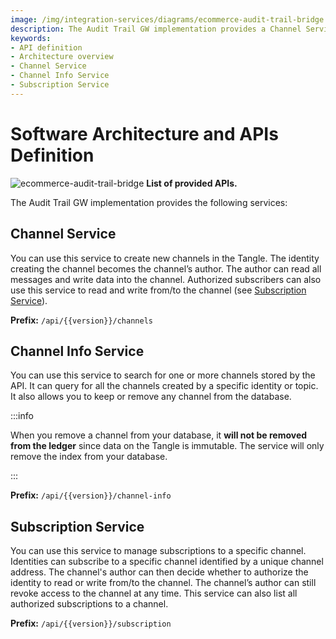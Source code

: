 ```yaml
---
image: /img/integration-services/diagrams/ecommerce-audit-trail-bridge.jpeg
description: The Audit Trail GW implementation provides a Channel Service, a Channel Info Service, and a Subscription Service.
keywords:
- API definition
- Architecture overview
- Channel Service
- Channel Info Service
- Subscription Service
---
```

# Software Architecture and APIs Definition

![ecommerce-audit-trail-bridge](/img/integration-services/diagrams/ecommerce-audit-trail-bridge.jpeg)
**List of provided APIs.**

The Audit Trail GW implementation provides the following services:

## Channel Service

You can use this service to create new channels in the Tangle. The identity creating the channel becomes the channel’s
author. The author can read all messages and write data into the channel. Authorized subscribers can also use this
service to read and write from/to the channel (see [Subscription Service](#subscription-service)).

__Prefix:__ `/api/{{version}}/channels`

## Channel Info Service

You can use this service to search for one or more channels stored by the API. It can query for all the channels created
by a specific identity or topic. It also allows you to keep or remove any channel from the database.

:::info 

When you remove a channel from your database, it **will not be removed from the ledger** since data on the
Tangle is immutable. The service will only remove the index from your database.

:::

__Prefix:__ `/api/{{version}}/channel-info`

## Subscription Service

You can use this service to manage subscriptions to a specific channel. Identities can subscribe to a specific channel
identified by a unique channel address. The channel's author can then decide whether to authorize the identity to read
or write from/to the channel. The channel’s author can still revoke access to the channel at any time. This service can
also list all authorized subscriptions to a channel.

__Prefix:__ `/api/{{version}}/subscription`

